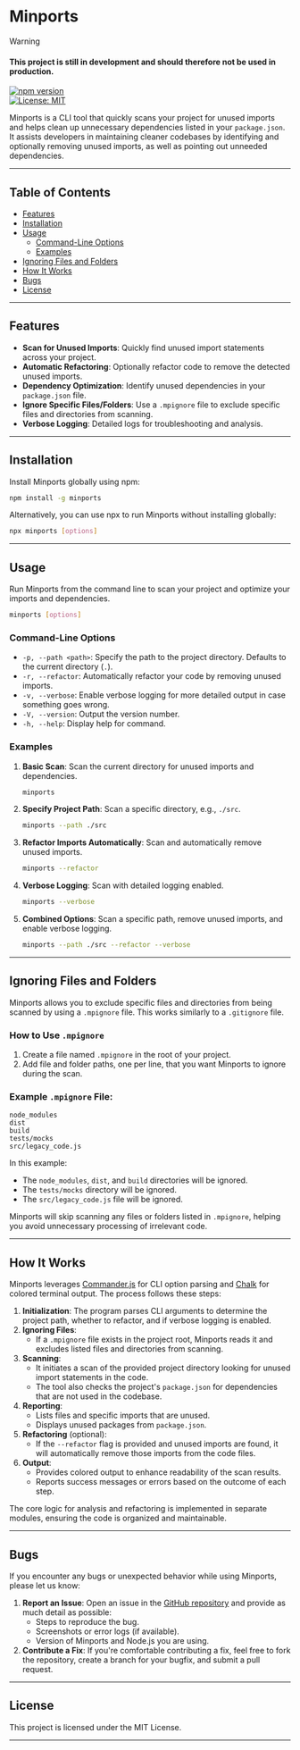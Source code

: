 # Minports

> [!WARNING]
> #### This project is still in development and should therefore not be used in production.

[![npm version](https://badge.fury.io/js/minports.svg)](https://badge.fury.io/js/minports)  
[![License: MIT](https://img.shields.io/badge/License-MIT-yellow.svg)](LICENSE)

Minports is a CLI tool that quickly scans your project for unused imports and helps clean up unnecessary dependencies listed in your `package.json`. It assists developers in maintaining cleaner codebases by identifying and optionally removing unused imports, as well as pointing out unneeded dependencies.

---

## Table of Contents

- [Features](#features)
- [Installation](#installation)
- [Usage](#usage)
  - [Command-Line Options](#command-line-options)
  - [Examples](#examples)
- [Ignoring Files and Folders](#ignoring-files-and-folders)
- [How It Works](#how-it-works)
- [Bugs](#bugs)
- [License](#license)

---

## Features

- **Scan for Unused Imports**: Quickly find unused import statements across your project.
- **Automatic Refactoring**: Optionally refactor code to remove the detected unused imports.
- **Dependency Optimization**: Identify unused dependencies in your `package.json` file.
- **Ignore Specific Files/Folders**: Use a `.mpignore` file to exclude specific files and directories from scanning.
- **Verbose Logging**: Detailed logs for troubleshooting and analysis.

---

## Installation

Install Minports globally using npm:

```bash
npm install -g minports
```

Alternatively, you can use npx to run Minports without installing globally:

```bash
npx minports [options]
```

---

## Usage

Run Minports from the command line to scan your project and optimize your imports and dependencies.

```bash
minports [options]
```

### Command-Line Options

- `-p, --path <path>`: Specify the path to the project directory. Defaults to the current directory (`.`).
- `-r, --refactor`: Automatically refactor your code by removing unused imports.
- `-v, --verbose`: Enable verbose logging for more detailed output in case something goes wrong.
- `-V, --version`: Output the version number.
- `-h, --help`: Display help for command.

### Examples

1. **Basic Scan**: Scan the current directory for unused imports and dependencies.

   ```bash
   minports
   ```

2. **Specify Project Path**: Scan a specific directory, e.g., `./src`.

   ```bash
   minports --path ./src
   ```

3. **Refactor Imports Automatically**: Scan and automatically remove unused imports.

   ```bash
   minports --refactor
   ```

4. **Verbose Logging**: Scan with detailed logging enabled.

   ```bash
   minports --verbose
   ```

5. **Combined Options**: Scan a specific path, remove unused imports, and enable verbose logging.

   ```bash
   minports --path ./src --refactor --verbose
   ```

---

## Ignoring Files and Folders

Minports allows you to exclude specific files and directories from being scanned by using a `.mpignore` file. This works similarly to a `.gitignore` file.

### How to Use `.mpignore`

1. Create a file named `.mpignore` in the root of your project.
2. Add file and folder paths, one per line, that you want Minports to ignore during the scan.

### Example `.mpignore` File:

```
node_modules
dist
build
tests/mocks
src/legacy_code.js
```

In this example:
- The `node_modules`, `dist`, and `build` directories will be ignored.
- The `tests/mocks` directory will be ignored.
- The `src/legacy_code.js` file will be ignored.

Minports will skip scanning any files or folders listed in `.mpignore`, helping you avoid unnecessary processing of irrelevant code.

---

## How It Works

Minports leverages [Commander.js](https://github.com/tj/commander.js/) for CLI option parsing and [Chalk](https://github.com/chalk/chalk) for colored terminal output. The process follows these steps:

1. **Initialization**: The program parses CLI arguments to determine the project path, whether to refactor, and if verbose logging is enabled.
2. **Ignoring Files**: 
   - If a `.mpignore` file exists in the project root, Minports reads it and excludes listed files and directories from scanning.
3. **Scanning**: 
   - It initiates a scan of the provided project directory looking for unused import statements in the code.
   - The tool also checks the project's `package.json` for dependencies that are not used in the codebase.
4. **Reporting**:
   - Lists files and specific imports that are unused.
   - Displays unused packages from `package.json`.
5. **Refactoring** (optional):
   - If the `--refactor` flag is provided and unused imports are found, it will automatically remove those imports from the code files.
6. **Output**:
   - Provides colored output to enhance readability of the scan results.
   - Reports success messages or errors based on the outcome of each step.

The core logic for analysis and refactoring is implemented in separate modules, ensuring the code is organized and maintainable.

---

## Bugs

If you encounter any bugs or unexpected behavior while using Minports, please let us know:

1. **Report an Issue**: Open an issue in the [GitHub repository](https://github.com/Matteo-Code/minports/issues) and provide as much detail as possible:
   - Steps to reproduce the bug.
   - Screenshots or error logs (if available).
   - Version of Minports and Node.js you are using.
2. **Contribute a Fix**: If you're comfortable contributing a fix, feel free to fork the repository, create a branch for your bugfix, and submit a pull request.

---

## License

This project is licensed under the MIT License.

---